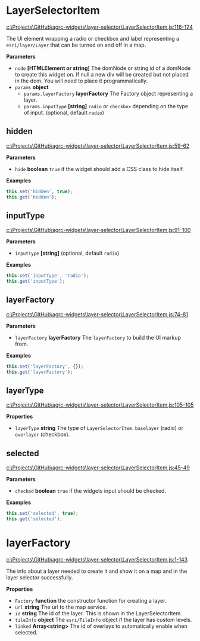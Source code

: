 # LayerSelectorItem

[c:\Projects\GitHub\agrc-widgets\layer-selector\LayerSelectorItem.js:116-124](https://github.com/agrc-widgets/layer-selector/blob/8328f4889f78a60a92ff663a1d02df09d13f95a6/c:\Projects\GitHub\agrc-widgets\layer-selector\LayerSelectorItem.js#L116-L124 "Source code on GitHub")

The UI element wrapping a radio or checkbox and label representing a `esri/layer/Layer` that can be turned
on and off in a map.

**Parameters**

-   `node` **[HTMLElement or string]** The domNode or string id of a domNode to create this widget on. If null
    a new div will be created but not placed in the dom. You will need to place it programmatically.
-   `params` **object** 
    -   `params.layerFactory` **layerFactory** The Factory object representing a layer.
    -   `params.inputType` **[string]** `radio` or `checkbox` depending on the type of input. (optional, default `radio`)

## hidden

[c:\Projects\GitHub\agrc-widgets\layer-selector\LayerSelectorItem.js:59-62](https://github.com/agrc-widgets/layer-selector/blob/8328f4889f78a60a92ff663a1d02df09d13f95a6/c:\Projects\GitHub\agrc-widgets\layer-selector\LayerSelectorItem.js#L59-L62 "Source code on GitHub")

**Parameters**

-   `hide` **boolean** `true` if the widget should add a CSS class to hide itself.

**Examples**

```javascript
this.set('hidden', true);
this.get('hidden');
```

## inputType

[c:\Projects\GitHub\agrc-widgets\layer-selector\LayerSelectorItem.js:91-100](https://github.com/agrc-widgets/layer-selector/blob/8328f4889f78a60a92ff663a1d02df09d13f95a6/c:\Projects\GitHub\agrc-widgets\layer-selector\LayerSelectorItem.js#L91-L100 "Source code on GitHub")

**Parameters**

-   `inputType` **[string]**  (optional, default `radio`)

**Examples**

```javascript
this.set('inputType', 'radio');
this.get('inputType');
```

## layerFactory

[c:\Projects\GitHub\agrc-widgets\layer-selector\LayerSelectorItem.js:74-81](https://github.com/agrc-widgets/layer-selector/blob/8328f4889f78a60a92ff663a1d02df09d13f95a6/c:\Projects\GitHub\agrc-widgets\layer-selector\LayerSelectorItem.js#L74-L81 "Source code on GitHub")

**Parameters**

-   `layerFactory` **layerFactory** The `layerFactory` to build the UI markup from.

**Examples**

```javascript
this.set('layerFactory', {});
this.get('layerFactory');
```

## layerType

[c:\Projects\GitHub\agrc-widgets\layer-selector\LayerSelectorItem.js:105-105](https://github.com/agrc-widgets/layer-selector/blob/8328f4889f78a60a92ff663a1d02df09d13f95a6/c:\Projects\GitHub\agrc-widgets\layer-selector\LayerSelectorItem.js#L105-L105 "Source code on GitHub")

**Properties**

-   `layerType` **string** The type of `LayerSelectorItem`. `baselayer` (radio) or `overlayer` (checkbox).

## selected

[c:\Projects\GitHub\agrc-widgets\layer-selector\LayerSelectorItem.js:45-49](https://github.com/agrc-widgets/layer-selector/blob/8328f4889f78a60a92ff663a1d02df09d13f95a6/c:\Projects\GitHub\agrc-widgets\layer-selector\LayerSelectorItem.js#L45-L49 "Source code on GitHub")

**Parameters**

-   `checked` **boolean** `true` if the widgets input should be checked.

**Examples**

```javascript
this.set('selected', true);
this.get('selected');
```

# layerFactory

[c:\Projects\GitHub\agrc-widgets\layer-selector\LayerSelectorItem.js:1-143](https://github.com/agrc-widgets/layer-selector/blob/8328f4889f78a60a92ff663a1d02df09d13f95a6/c:\Projects\GitHub\agrc-widgets\layer-selector\LayerSelectorItem.js#L1-L143 "Source code on GitHub")

The info about a layer needed to create it and show it on a map and in the layer selector successfully.

**Properties**

-   `Factory` **function** the constructor function for creating a layer.
-   `url` **string** The url to the map service.
-   `id` **string** The id of the layer. This is shown in the LayerSelectorItem.
-   `tileInfo` **object** The `esri/TileInfo` object if the layer has custom levels.
-   `linked` **Array&lt;string&gt;** The id of overlays to automatically enable when selected.
